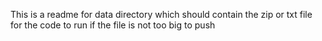 This is a readme for data directory which should contain the zip or txt file for the code to run if the file is not too big to push
